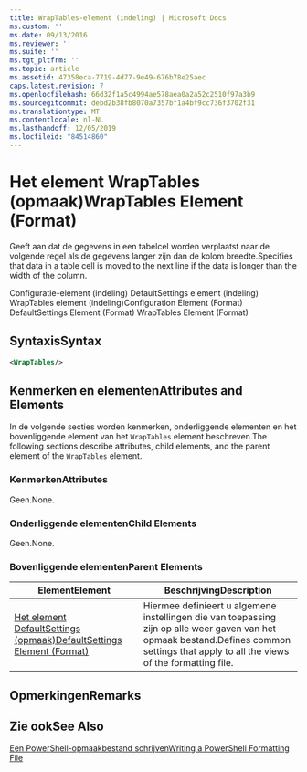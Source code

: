 ```yaml
---
title: WrapTables-element (indeling) | Microsoft Docs
ms.custom: ''
ms.date: 09/13/2016
ms.reviewer: ''
ms.suite: ''
ms.tgt_pltfrm: ''
ms.topic: article
ms.assetid: 47358eca-7719-4d77-9e49-676b78e25aec
caps.latest.revision: 7
ms.openlocfilehash: 66d32f1a5c4994ae578aea0a2a52c2510f97a3b9
ms.sourcegitcommit: debd2b38fb8070a7357bf1a4bf9cc736f3702f31
ms.translationtype: MT
ms.contentlocale: nl-NL
ms.lasthandoff: 12/05/2019
ms.locfileid: "84514860"
---
```

# <a name="wraptables-element-format"></a><span data-ttu-id="2f3ba-102">Het element WrapTables (opmaak)</span><span class="sxs-lookup"><span data-stu-id="2f3ba-102">WrapTables Element (Format)</span></span>

<span data-ttu-id="2f3ba-103">Geeft aan dat de gegevens in een tabelcel worden verplaatst naar de volgende regel als de gegevens langer zijn dan de kolom breedte.</span><span class="sxs-lookup"><span data-stu-id="2f3ba-103">Specifies that data in a table cell is moved to the next line if the data is longer than the width of the column.</span></span>

<span data-ttu-id="2f3ba-104">Configuratie-element (indeling) DefaultSettings element (indeling) WrapTables element (indeling)</span><span class="sxs-lookup"><span data-stu-id="2f3ba-104">Configuration Element (Format) DefaultSettings Element (Format) WrapTables Element (Format)</span></span>

## <a name="syntax"></a><span data-ttu-id="2f3ba-105">Syntaxis</span><span class="sxs-lookup"><span data-stu-id="2f3ba-105">Syntax</span></span>

```xml
<WrapTables/>
```

## <a name="attributes-and-elements"></a><span data-ttu-id="2f3ba-106">Kenmerken en elementen</span><span class="sxs-lookup"><span data-stu-id="2f3ba-106">Attributes and Elements</span></span>

<span data-ttu-id="2f3ba-107">In de volgende secties worden kenmerken, onderliggende elementen en het bovenliggende element van het `WrapTables` element beschreven.</span><span class="sxs-lookup"><span data-stu-id="2f3ba-107">The following sections describe attributes, child elements, and the parent element of the `WrapTables` element.</span></span>

### <a name="attributes"></a><span data-ttu-id="2f3ba-108">Kenmerken</span><span class="sxs-lookup"><span data-stu-id="2f3ba-108">Attributes</span></span>

<span data-ttu-id="2f3ba-109">Geen.</span><span class="sxs-lookup"><span data-stu-id="2f3ba-109">None.</span></span>

### <a name="child-elements"></a><span data-ttu-id="2f3ba-110">Onderliggende elementen</span><span class="sxs-lookup"><span data-stu-id="2f3ba-110">Child Elements</span></span>

<span data-ttu-id="2f3ba-111">Geen.</span><span class="sxs-lookup"><span data-stu-id="2f3ba-111">None.</span></span>

### <a name="parent-elements"></a><span data-ttu-id="2f3ba-112">Bovenliggende elementen</span><span class="sxs-lookup"><span data-stu-id="2f3ba-112">Parent Elements</span></span>

|<span data-ttu-id="2f3ba-113">Element</span><span class="sxs-lookup"><span data-stu-id="2f3ba-113">Element</span></span>|<span data-ttu-id="2f3ba-114">Beschrijving</span><span class="sxs-lookup"><span data-stu-id="2f3ba-114">Description</span></span>|
|-------------|-----------------|
|[<span data-ttu-id="2f3ba-115">Het element DefaultSettings (opmaak)</span><span class="sxs-lookup"><span data-stu-id="2f3ba-115">DefaultSettings Element (Format)</span></span>](./defaultsettings-element-format.md)|<span data-ttu-id="2f3ba-116">Hiermee definieert u algemene instellingen die van toepassing zijn op alle weer gaven van het opmaak bestand.</span><span class="sxs-lookup"><span data-stu-id="2f3ba-116">Defines common settings that apply to all the views of the formatting file.</span></span>|

## <a name="remarks"></a><span data-ttu-id="2f3ba-117">Opmerkingen</span><span class="sxs-lookup"><span data-stu-id="2f3ba-117">Remarks</span></span>

## <a name="see-also"></a><span data-ttu-id="2f3ba-118">Zie ook</span><span class="sxs-lookup"><span data-stu-id="2f3ba-118">See Also</span></span>

[<span data-ttu-id="2f3ba-119">Een PowerShell-opmaakbestand schrijven</span><span class="sxs-lookup"><span data-stu-id="2f3ba-119">Writing a PowerShell Formatting File</span></span>](./writing-a-powershell-formatting-file.md)
